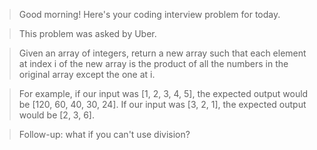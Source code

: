 > Good morning! Here's your coding interview problem for today.

> This problem was asked by Uber.

> Given an array of integers, return a new array such that each element at index i of the new array is the product of all the numbers in the original array except the one at i.

> For example, if our input was [1, 2, 3, 4, 5], the expected output would be [120, 60, 40, 30, 24]. If our input was [3, 2, 1], the expected output would be [2, 3, 6].

> Follow-up: what if you can't use division?